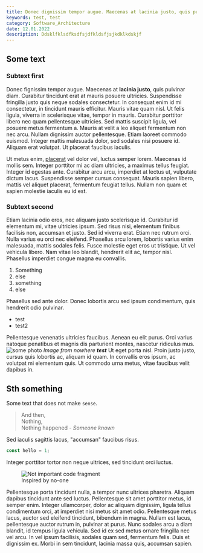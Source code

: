 ```yaml
---
title: Donec dignissim tempor augue. Maecenas at lacinia justo, quis pulvinar diam.
keywords: test, test
category: Software_Architecture
date: 12.01.2022
description: Ddsklfklsdfksdfsjdfkldsfjsjkdklkdskjf
---
```


## Some text

### Subtext first

Donec fignissim tempor augue. Maecenas at **lacinia justo**, quis pulvinar diam. Curabitur tincidunt erat at mauris posuere ultricies. Suspendisse fringilla justo quis neque sodales consectetur. In consequat enim id mi consectetur, in tincidunt mauris efficitur. Mauris vitae quam nisl. Ut felis ligula, viverra in scelerisque vitae, tempor in mauris. Curabitur porttitor libero nec quam pellentesque ultricies. Sed mattis suscipit ligula, vel posuere metus fermentum a. Mauris at velit a leo aliquet fermentum non nec arcu. Nullam dignissim auctor pellentesque. Etiam laoreet commodo euismod. Integer mattis malesuada dolor, sed sodales nisi posuere id. Aliquam erat volutpat. Ut placerat faucibus iaculis.

Ut metus enim, [placerat](/blog) vel dolor vel, luctus semper lorem. Maecenas id mollis sem. Integer porttitor mi ac diam ultricies, a maximus tellus feugiat. Integer id egestas ante. Curabitur arcu arcu, imperdiet at lectus ut, vulputate dictum lacus. Suspendisse semper cursus consequat. Mauris sapien libero, mattis vel aliquet placerat, fermentum feugiat tellus. Nullam non quam et sapien molestie iaculis eu id est.

### Subtext second

Etiam lacinia odio eros, nec aliquam justo scelerisque id. Curabitur id elementum mi, vitae ultricies ipsum. Sed risus nisi, elementum finibus facilisis non, accumsan et justo. Sed id viverra erat. Etiam nec rutrum orci. Nulla varius eu orci nec eleifend. Phasellus arcu lorem, lobortis varius enim malesuada, mattis sodales felis. Fusce molestie eget eros ut tristique. Ut vel vehicula libero. Nam vitae leo blandit, hendrerit elit ac, tempor nisl. Phasellus imperdiet congue magna eu convallis.
1. Something
2. else
3. something
4. else

Phasellus sed ante dolor. Donec lobortis arcu sed ipsum condimentum, quis hendrerit odio pulvinar. 
- test
- test2 

Pellentesque venenatis ultricies faucibus. Aenean eu elit purus. Orci varius natoque penatibus et magnis dis parturient montes, nascetur ridiculus mus. 
![some photo](/images/img.png)
*Image from nowhere*
***test***
Ut eget porta nisl. Proin justo justo, cursus quis lobortis ac, aliquam id quam. In convallis eros ipsum, ac volutpat mi elementum quis. Ut commodo urna metus, vitae faucibus velit dapibus in.

## Sth something

Some text that does not make `sense`.

> And then,  
Nothing,  
Nothing happened - *Someone known*

Sed iaculis sagittis lacus, "accumsan" faucibus risus. 
```js
const hello = 1;
```

Integer porttitor tortor non neque ultrices, sed tincidunt orci luctus. 

<figure>
    <img src="/images/img.png" alt="Not important code fragment"/>
    <figcaption>Inspired by no-one</figcaption>
</figure>

Pellentesque porta tincidunt nulla, a tempor nunc ultrices pharetra. Aliquam dapibus tincidunt ante sed luctus. Pellentesque sit amet porttitor metus, id semper enim. Integer ullamcorper, dolor ac aliquam dignissim, ligula tellus condimentum orci, at imperdiet nisi metus sit amet odio. Pellentesque metus lacus, auctor sed eleifend tincidunt, bibendum in magna. Nullam est lacus, pellentesque auctor rutrum in, pulvinar at purus. Nunc sodales arcu a diam blandit, id tempus ligula vehicula. Sed id ex sed metus ornare fringilla nec vel arcu. In vel ipsum facilisis, sodales quam sed, fermentum felis. Duis et dignissim ex. Morbi in sem tincidunt, lacinia massa quis, accumsan sapien.
